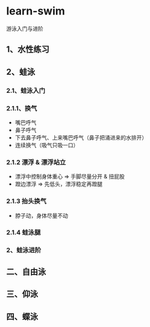 # learn-swim

游泳入门与进阶

## 1、水性练习

## 2、蛙泳

### 2.1、蛙泳入门

### 2.1.1、换气

* 嘴巴呼气
* 鼻子呼气
* 下去鼻子呼气、上来嘴巴呼气（鼻子把涌进来的水排开）
* 连续换气（吸气只吸一口）

### 2.1.2 漂浮 & 漂浮站立

* 漂浮中控制身体重心 => 手脚尽量分开 & 扭屁股
* 蹬边漂浮 => 先低头，漂浮稳定再蹬腿

### 2.1.3 抬头换气

* 脖子动，身体尽量不动

### 2.1.4 蛙泳腿



### 2、蛙泳进阶

## 二、自由泳

## 三、仰泳

## 四、蝶泳
